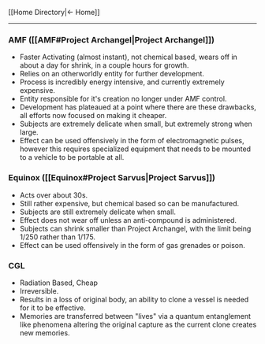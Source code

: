 [[Home Directory|<- Home]]
***
### AMF ([[AMF#Project Archangel|Project Archangel]])
- Faster Activating (almost instant), not chemical based, wears off in about a day for shrink, in a couple hours for growth.
- Relies on an otherworldly entity for further development. 
- Process is incredibly energy intensive, and currently extremely expensive.
- Entity responsible for it's creation no longer under AMF control.
- Development has plateaued at a point where there are these drawbacks, all efforts now focused on making it cheaper.
- Subjects are extremely delicate when small, but extremely strong when large.
- Effect can be used offensively in the form of electromagnetic pulses, however this requires specialized equipment that needs to be mounted to a vehicle to be portable at all.
### Equinox ([[Equinox#Project Sarvus|Project Sarvus]])
- Acts over about 30s.
- Still rather expensive, but chemical based so can be manufactured.
- Subjects are still extremely delicate when small.
- Effect does not wear off unless an anti-compound is administered.
- Subjects can shrink smaller than Project Archangel, with the limit being 1/250 rather than 1/175.
- Effect can be used offensively in the form of gas grenades or poison.
### CGL
- Radiation Based, Cheap
- Irreversible.
- Results in a loss of original body, an ability to clone a vessel is needed for it to be effective.
- Memories are transferred between "lives" via a quantum entanglement like phenomena altering the original capture as the current clone creates new memories.

